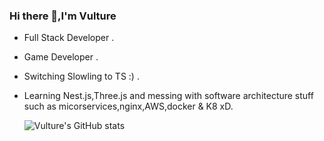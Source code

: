 ### Hi there 👋,I'm Vulture



- Full Stack Developer .
- Game Developer .
- Switching Slowling to TS :) .
- Learning Nest.js,Three.js and messing with software architecture stuff such as micorservices,nginx,AWS,docker & K8 xD.

  ![Vulture's GitHub stats](https://github-readme-stats.vercel.app/api?username=vulture990&theme=buefy&count_private=true)
